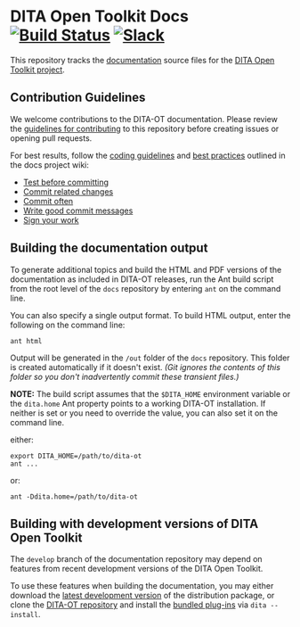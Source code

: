 # DITA Open Toolkit Docs [![Build Status][1]](http://travis-ci.org/dita-ot/docs) [![Slack][2]](http://slack.dita-ot.org/)

This repository tracks the [documentation][3] source files for the [DITA Open Toolkit project][4].

## Contribution Guidelines

We welcome contributions to the DITA-OT documentation. Please review the [guidelines for contributing][5] to this repository before creating issues or opening pull requests.

For best results, follow the [coding guidelines][6] and [best practices][7] outlined in the docs project wiki:

* [Test before committing][8]
* [Commit related changes][9]
* [Commit often][10]
* [Write good commit messages][11]
* [Sign your work][12]

## Building the documentation output

To generate additional topics and build the HTML and PDF versions of the documentation as included in DITA-OT releases, run the Ant build script from the root level of the `docs` repository by entering `ant` on the command line.

You can also specify a single output format. To build HTML output, enter the following on the command line:

    ant html

Output will be generated in the `/out` folder of the `docs` repository. This folder is created automatically if it doesn't exist. _(Git ignores the contents of this folder so you don't inadvertently commit these transient files.)_

**NOTE:** The build script assumes that the `$DITA_HOME` environment variable or the `dita.home` Ant property points to a working DITA-OT installation. If neither is set or you need to override the value, you can also set it on the command line.

either:

    export DITA_HOME=/path/to/dita-ot
    ant ...

or:

    ant -Ddita.home=/path/to/dita-ot

## Building with development versions of DITA Open Toolkit

The `develop` branch of the documentation repository may depend on features from recent development versions of the DITA Open Toolkit.

To use these features when building the documentation, you may either download the [latest development version][13] of the distribution package, or clone the [DITA-OT repository][14] and install the [bundled plug-ins][15] via `dita --install`.


[1]: https://travis-ci.org/dita-ot/docs.svg?branch=develop
[2]: http://slack.dita-ot.org/badge.svg
[3]: http://www.dita-ot.org/dev/
[4]: http://www.dita-ot.org
[5]: CONTRIBUTING.md
[6]: https://github.com/dita-ot/docs/wiki/Coding-guidelines
[7]: https://github.com/dita-ot/docs/wiki/Git-workflow#best-practices
[8]: https://github.com/dita-ot/docs/wiki/Git-workflow#test-before-committing
[9]: https://github.com/dita-ot/docs/wiki/Git-workflow#commit-related-changes
[10]: https://github.com/dita-ot/docs/wiki/Git-workflow#commit-often
[11]: https://github.com/dita-ot/docs/wiki/Git-workflow#writing-good-commit-messages
[12]: http://www.dita-ot.org/DCO
[13]: https://s3-eu-west-1.amazonaws.com/dita-ot/dita-ot-develop.zip
[14]: https://github.com/dita-ot/dita-ot
[15]: https://github.com/dita-ot/dita-ot/blob/develop/build.gradle#L123-L128
